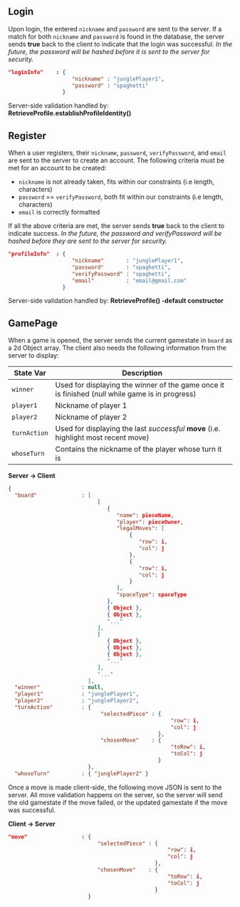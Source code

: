 ## Login
Upon login, the entered `nickname` and `password` are sent to the server. If a match for both `nickname` and `password` is found in the database, the server sends **true** back to the client to indicate that the login was successful.
*In the future, the password will be hashed before it is sent to the server for security.*
```json
"loginInfo"    : {
                    "nickname" : "junglePlayer1",
                    "password" : "spaghetti"
                 }
```
Server-side validation handled by: **RetrieveProfile.establishProfileIdentity()**

## Register
When a user registers, their `nickname`, `password`, `verifyPassword`, and `email` are sent to the server to create an account. The following criteria must be met for an account to be created:
- `nickname` is not already taken, fits within our constraints (i.e length, characters)
- `password` == `verifyPassword`, both fit within our constraints (i.e length, characters)
- `email` is correctly formatted

If all the above criteria are met, the server sends **true** back to the client to indicate success.
*In the future, the password and verifyPassword will be hashed before they are sent to the server for security.*
```json
"profileInfo"  : {
                    "nickname"       : "junglePlayer1",
                    "password"       : "spaghetti",
                    "verifyPassword" : "spaghetti",
                    "email"          : "email@gmail.com"
                 }
```
Server-side validation handled by: **RetrieveProfile() -default constructor**

## GamePage
When a game is opened, the server sends the current gamestate in `board` as a 2d Object array. The client also needs the following information from the server to display:

|State Var|Description|
|---|---|
|`winner`| Used for displaying the winner of the game once it is finished (*null* while game is in progress) |
|`player1`| Nickname of player 1 |
|`player2`| Nickname of player 2 |
|`turnAction`| Used for displaying the last *successful* **move** (i.e. highlight most recent move) |
|`whoseTurn`| Contains the nickname of the player whose turn it is |

**Server -> Client**
```json
{ 
  "board"              : [
                            [
                               {
                                  "name": pieceName,
                                  "player": pieceOwner,
                                  "legalMoves": [
                                      {
                                         "row": i,
                                         "col": j
                                      },
                                      {
                                         "row": i,
                                         "col": j
                                      }
                                  ],
                                  "spaceType": spaceType
                               },
                               { Object },
                               { Object },
                               "..."
                            ],
                            [
                               { Object },
                               { Object },
                               { Object },
                               "..."
                            ],
                            "..."
                         ],                        
  "winner"             : null,
  "player1"            : "junglePlayer1",
  "player2"            : "junglePlayer2",
  "turnAction"         : {
                             "selectedPiece" : {
                                                   "row": i, 
                                                   "col": j
                                               },
                             "chosenMove"    : {
                                                   "toRow": i, 
                                                   "toCol": j
                                               }           
                         },
  "whoseTurn"          : { "junglePlayer2" }
```
Once a move is made client-side, the following move JSON is sent to the server. All move validation happens on the server, so the server will send the old gamestate if the move failed, or the updated gamestate if the move was successful.

**Client -> Server**

```json
"move"                 : {
                            "selectedPiece" : {
                                                  "row": i, 
                                                  "col": j
                                              },
                            "chosenMove"    : {
                                                  "toRow": i, 
                                                  "toCol": j
                                              }
                         }
```
